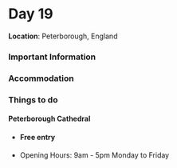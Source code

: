 # Day 19

**Location**: Peterborough, England

### Important Information

### Accommodation

### Things to do

#### Peterborough Cathedral

* #### Free entry
* Opening Hours: 9am - 5pm Monday to Friday



